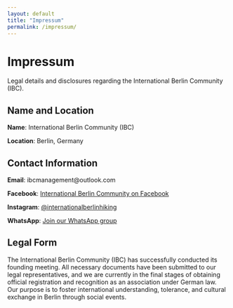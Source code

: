 ```yaml
---
layout: default
title: "Impressum"
permalink: /impressum/
---
```


<div class="content-section">
  <div class="page-header">
    <h1>Impressum</h1>
    <p>Legal details and disclosures regarding the International Berlin Community (IBC).</p>
  </div>

  <div class="legal-info">
    <h2 class="section-title">Name and Location</h2>
    <p><strong>Name</strong>: International Berlin Community (IBC)</p>
    <p><strong>Location</strong>: Berlin, Germany</p>
  </div>

  <div class="legal-info">
    <h2 class="section-title">Contact Information</h2>
    <p><strong>Email</strong>: ibcmanagement@outlook.com</p>
    <p><strong>Facebook</strong>: <a href="https://www.facebook.com/groups/internationalberlinhiking" target="_blank" rel="noopener noreferrer">International Berlin Community on Facebook</a></p>
    <p><strong>Instagram</strong>: <a href="https://www.instagram.com/internationalberlincommunity" target="_blank" rel="noopener noreferrer">@internationalberlinhiking</a></p>
    <p><strong>WhatsApp</strong>: <a href="https://chat.whatsapp.com/KvFKTUWcWrd6lhff5YlIow" target="_blank" rel="noopener noreferrer">Join our WhatsApp group</a></p>
  </div>

  <div class="legal-info">
    <h2 class="section-title">Legal Form</h2>
    <p>The International Berlin Community (IBC) has successfully conducted its founding meeting. All necessary documents have been submitted to our legal representatives, and we are currently in the final stages of obtaining official registration and recognition as an association under German law. Our purpose is to foster international understanding, tolerance, and cultural exchange in Berlin through social events.</p>
  </div>
</div>
